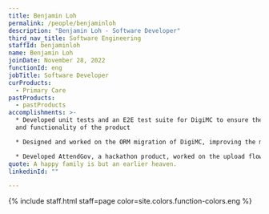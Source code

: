 ```yaml
---
title: Benjamin Loh
permalink: /people/benjaminloh
description: "Benjamin Loh - Software Developer"
third_nav_title: Software Engineering
staffId: benjaminloh
name: Benjamin Loh
joinDate: November 28, 2022
functionId: eng
jobTitle: Software Developer
curProducts:
  - Primary Care
pastProducts:
  - pastProducts
accomplishments: >-
  * Developed unit tests and an E2E test suite for DigiMC to ensure the quality
  and functionality of the product

  * Designed and worked on the ORM migration of DigiMC, improving the maintainability of the product

  * Developed AttendGov, a hackathon product, worked on the upload flow and DB structure. 
quote: A happy family is but an earlier heaven.
linkedinId: ""

---
```


{% include staff.html staff=page color=site.colors.function-colors.eng %}
